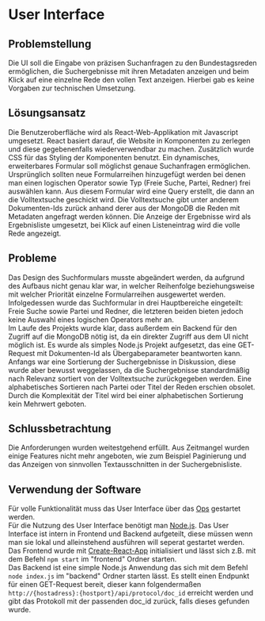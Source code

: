 # User Interface
## Problemstellung
Die UI soll die Eingabe von präzisen Suchanfragen zu den Bundestagsreden ermöglichen, die Suchergebnisse mit ihren Metadaten anzeigen und beim Klick auf eine einzelne Rede den vollen Text anzeigen. Hierbei gab es keine Vorgaben zur technischen Umsetzung.
## Lösungsansatz
Die Benutzeroberfläche wird als React-Web-Applikation mit Javascript umgesetzt. React basiert darauf, die Website in Komponenten zu zerlegen und diese gegebenenfalls wiederverwendbar zu machen. Zusätzlich wurde CSS für das Styling der Komponenten benutzt. Ein dynamisches, erweiterbares Formular soll möglichst genaue Suchanfragen ermöglichen. Ursprünglich sollten neue Formularreihen hinzugefügt werden bei denen man einen logischen Operator sowie Typ (Freie Suche, Partei, Redner) frei auswählen kann. Aus diesem Formular wird eine Query erstellt, die dann an die Volltextsuche geschickt wird. Die Volltextsuche gibt unter anderem Dokumenten-Ids zurück anhand derer aus der MongoDB die Reden mit Metadaten angefragt werden können. Die Anzeige der Ergebnisse wird als Ergebnisliste umgesetzt, bei Klick auf einen Listeneintrag wird die volle Rede angezeigt.<br>
## Probleme
Das Design des Suchformulars musste abgeändert werden, da aufgrund des Aufbaus nicht genau klar war, in welcher Reihenfolge beziehungsweise mit welcher Priorität einzelne Formularreihen ausgewertet werden. Infolgedessen wurde das Suchformular in drei Hauptbereiche eingeteilt: Freie Suche sowie Partei und Redner, die letzteren beiden bieten jedoch keine Auswahl eines logischen Operators mehr an.<br>
Im Laufe des Projekts wurde klar, dass außerdem ein Backend für den Zugriff auf die MongoDB nötig ist, da ein direkter Zugriff aus dem UI nicht möglich ist. Es wurde als simples Node.js Projekt aufgesetzt, das eine GET-Request mit Dokumenten-Id als Übergabeparameter beantworten kann.<br>
Anfangs war eine Sortierung der Suchergebnisse in Diskussion, diese wurde aber bewusst weggelassen, da die Suchergebnisse standardmäßig nach Relevanz sortiert von der Volltextsuche zurückgegeben werden. Eine alphabetisches Sortieren nach Partei oder Titel der Reden erschien obsolet. Durch die Komplexität der Titel wird bei einer alphabetischen Sortierung kein Mehrwert geboten.<br>
## Schlussbetrachtung
Die Anforderungen wurden weitestgehend erfüllt. Aus Zeitmangel wurden einige Features nicht mehr angeboten, wie zum Beispiel Paginierung und das Anzeigen von sinnvollen Textausschnitten in der Suchergebnisliste.
## Verwendung der Software
Für volle Funktionalität muss das User Interface über das [Ops](https://github.com/htw-projekt-p2p-volltextsuche/ops) gestartet werden.<br>
Für die Nutzung des User Interface benötigt man [Node.js](https://nodejs.org/en/).
Das User Interface ist intern in Frontend und Backend aufgeteilt, diese müssen wenn man sie lokal und alleinstehend ausführen will seperat gestartet werden.
Das Frontend wurde mit [Create-React-App](https://github.com/facebook/create-react-app) initialisiert und lässt sich z.B. mit dem Befehl <code>npm start</code> im "frontend" Ordner starten.<br>
Das Backend ist eine simple Node.js Anwendung das sich mit dem Befehl <code>node index.js</code> im "backend" Ordner starten lässt.
Es stellt einen Endpunkt für einen GET-Request bereit, dieser kann folgendermaßen <code>http://{hostadress}:{hostport}/api/protocol/doc_id</code> erreicht werden und gibt das Protokoll mit der passenden doc_id zurück, falls dieses gefunden wurde.


